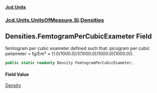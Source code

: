 #### [Jcd.Units](index.md 'index')
### [Jcd.Units.UnitsOfMeasure.SI](Jcd.Units.UnitsOfMeasure.SI.md 'Jcd.Units.UnitsOfMeasure.SI').[Densities](Densities.md 'Jcd.Units.UnitsOfMeasure.SI.Densities')

## Densities.FemtogramPerCubicExameter Field

femtogram per cubic exameter defined such that: picogram per cubic petameter = fg/Em³ × (1.0/1000.0)/((1000.0)*(1000.0)*(1000.0)).

```csharp
public static readonly Density FemtogramPerCubicExameter;
```

#### Field Value
[Density](Density.md 'Jcd.Units.UnitTypes.Density')